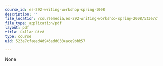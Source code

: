 ```yaml
---
course_id: es-292-writing-workshop-spring-2008
description: ''
file_location: /coursemedia/es-292-writing-workshop-spring-2008/523e7cfaeed4d943add033eace9bbb57_MITES_292S08_fallen_bird.pdf
file_type: application/pdf
layout: pdf
title: Fallen Bird
type: course
uid: 523e7cfaeed4d943add033eace9bbb57

---
```

None